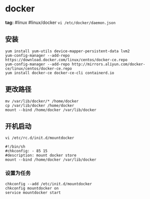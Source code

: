 # docker

**tag:** #linux #linux/docker
`vi /etc/docker/daemon.json`

## 安装

```shell
yum install yum-utils device-mapper-persistent-data lvm2
yum-config-manager --add-repo https://download.docker.com/linux/centos/docker-ce.repo
yum-config-manager --add-repo http://mirrors.aliyun.com/docker-ce/linux/centos/docker-ce.repo
yum install docker-ce docker-ce-cli containerd.io
```

## 更改路径

```shell
mv /var/lib/docker/* /home/docker
cp /var/lib/docker /home/docker
mount --bind /home/docker /var/lib/docker
```

## 开机启动

```shell
vi /etc/rc.d/init.d/mountdocker

#!/bin/sh
#chkconfig: - 85 15
#description: mount docker store
mount --bind /home/docker /var/lib/docker
```

### 设置为任务

```shell
chkconfig --add /etc/init.d/mountdocker
chkconfig mountdocker on
service mountdocker start
```
